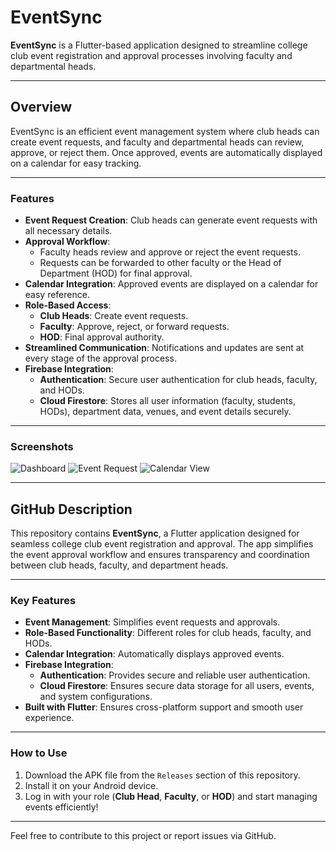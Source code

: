 # EventSync

**EventSync** is a Flutter-based application designed to streamline college club event registration and approval processes involving faculty and departmental heads.

---

## Overview

EventSync is an efficient event management system where club heads can create event requests, and faculty and departmental heads can review, approve, or reject them. Once approved, events are automatically displayed on a calendar for easy tracking.

---

### Features

- **Event Request Creation**: Club heads can generate event requests with all necessary details.
- **Approval Workflow**:
  - Faculty heads review and approve or reject the event requests.
  - Requests can be forwarded to other faculty or the Head of Department (HOD) for final approval.
- **Calendar Integration**: Approved events are displayed on a calendar for easy reference.
- **Role-Based Access**:
  - **Club Heads**: Create event requests.
  - **Faculty**: Approve, reject, or forward requests.
  - **HOD**: Final approval authority.
- **Streamlined Communication**: Notifications and updates are sent at every stage of the approval process.
- **Firebase Integration**:
  - **Authentication**: Secure user authentication for club heads, faculty, and HODs.
  - **Cloud Firestore**: Stores all user information (faculty, students, HODs), department data, venues, and event details securely.

---

### Screenshots

![Dashboard](https://via.placeholder.com/200x300.png?text=Dashboard)
![Event Request](https://via.placeholder.com/200x300.png?text=Event+Request)
![Calendar View](https://via.placeholder.com/200x300.png?text=Calendar+View)

---

## GitHub Description

This repository contains **EventSync**, a Flutter application designed for seamless college club event registration and approval. The app simplifies the event approval workflow and ensures transparency and coordination between club heads, faculty, and department heads.

---

### Key Features

- **Event Management**: Simplifies event requests and approvals.
- **Role-Based Functionality**: Different roles for club heads, faculty, and HODs.
- **Calendar Integration**: Automatically displays approved events.
- **Firebase Integration**:
  - **Authentication**: Provides secure and reliable user authentication.
  - **Cloud Firestore**: Ensures secure data storage for all users, events, and system configurations.
- **Built with Flutter**: Ensures cross-platform support and smooth user experience.

---

### How to Use

1. Download the APK file from the `Releases` section of this repository.
2. Install it on your Android device.
3. Log in with your role (**Club Head**, **Faculty**, or **HOD**) and start managing events efficiently!

---

Feel free to contribute to this project or report issues via GitHub.
